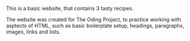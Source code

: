 This is a basic website, that contains 3 tasty recipes.

The website was created for The Oding Project, to practice working with asptects of HTML, such as basic boilerplate setup, headings, paragraphs, images, links and lists.